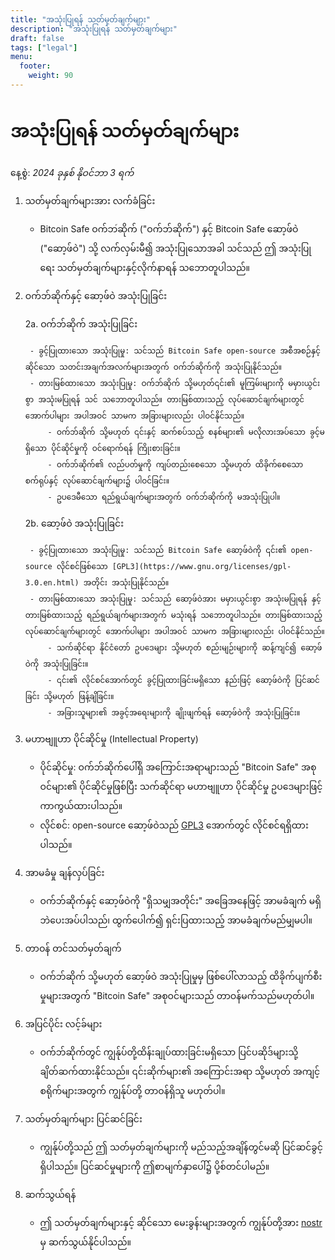 ```yaml
---
title: "အသုံးပြုရန် သတ်မှတ်ချက်များ"
description: "အသုံးပြုရန် သတ်မှတ်ချက်များ"
draft: false
tags: ["legal"]
menu:
  footer:
    weight: 90
---
```


# အသုံးပြုရန် သတ်မှတ်ချက်များ

နေ့စွဲ: *2024 ခုနှစ် နိုဝင်ဘာ 3 ရက်*

1. သတ်မှတ်ချက်များအား လက်ခံခြင်း

    - Bitcoin Safe ဝက်ဘ์ဆိုက် ("ဝက်ဘ်ဆိုက်") နှင့် Bitcoin Safe ဆော့ဖ်ဝဲ ("ဆော့ဖ်ဝဲ") သို့ လက်လှမ်းမီ၍ အသုံးပြုသောအခါ သင်သည် ဤ အသုံးပြုရေး သတ်မှတ်ချက်များနှင့်လိုက်နာရန် သဘောတူပါသည်။

2. ဝက်ဘ်ဆိုက်နှင့် ဆော့ဖ်ဝဲ အသုံးပြုခြင်း

    2a. ဝက်ဘ်ဆိုက် အသုံးပြုခြင်း

        - ခွင့်ပြုထားသော အသုံးပြုမှု: သင်သည် Bitcoin Safe open-source အစီအစဉ်နှင့်ဆိုင်သော သတင်းအချက်အလက်များအတွက် ဝက်ဘ်ဆိုက်ကို အသုံးပြုနိုင်သည်။
        - တားမြစ်ထားသော အသုံးပြုမှု: ဝက်ဘ်ဆိုက် သို့မဟုတ်၎င်း၏ မူကြမ်းများကို မမှားယွင်းစွာ အသုံးမပြုရန် သင် သဘောတူပါသည်။ တားမြစ်ထားသည့် လုပ်ဆောင်ချက်များတွင် အောက်ပါများ အပါအဝင် သာမက အခြားများလည်း ပါဝင်နိုင်သည်။
            - ဝက်ဘ်ဆိုက် သို့မဟုတ် ၎င်းနှင့် ဆက်စပ်သည့် စနစ်များ၏ မလိုလားအပ်သော ခွင့်မရှိသော ပိုင်ဆိုင်မှုကို ဝင်ရောက်ရန် ကြိုးစားခြင်း။
            - ဝက်ဘ်ဆိုက်၏ လည်ပတ်မှုကို ကျပ်တည်းစေသော သို့မဟုတ် ထိခိုက်စေသော စက်ရုပ်နှင့် လုပ်ဆောင်ချက်များ၌ ပါဝင်ခြင်း။
            - ဥပဒေမီသော ရည်ရွယ်ချက်များအတွက် ဝက်ဘ်ဆိုက်ကို မအသုံးပြုပါ။

    2b. ဆော့ဖ်ဝဲ အသုံးပြုခြင်း

        - ခွင့်ပြုထားသော အသုံးပြုမှု: သင်သည် Bitcoin Safe ဆော့ဖ်ဝဲကို ၎င်း၏ open-source လိုင်စင်ဖြစ်သော [GPL3](https://www.gnu.org/licenses/gpl-3.0.en.html) အတိုင်း အသုံးပြုနိုင်သည်။
        - တားမြစ်ထားသော အသုံးပြုမှု: သင်သည် ဆော့ဖ်ဝဲအား မမှားယွင်းစွာ အသုံးမပြုရန် နှင့် တားမြစ်ထားသည့် ရည်ရွယ်ချက်များအတွက် မသုံးရန် သဘောတူပါသည်။ တားမြစ်ထားသည့် လုပ်ဆောင်ချက်များတွင် အောက်ပါများ အပါအဝင် သာမက အခြားများလည်း ပါဝင်နိုင်သည်။
            - သက်ဆိုင်ရာ နိုင်ငံတော် ဥပဒေများ သို့မဟုတ် စည်းမျဉ်းများကို ဆန့်ကျင်၍ ဆော့ဖ်ဝဲကို အသုံးပြုခြင်း။
            - ၎င်း၏ လိုင်စင်အောက်တွင် ခွင့်ပြုထားခြင်းမရှိသော နည်းဖြင့် ဆော့ဖ်ဝဲကို ပြင်ဆင်ခြင်း သို့မဟုတ် ဖြန့်ချိခြင်း။
            - အခြားသူများ၏ အခွင့်အရေးများကို ချိုးဖျက်ရန် ဆော့ဖ်ဝဲကို အသုံးပြုခြင်း။

3. မဟာဗျူဟာ ပိုင်ဆိုင်မှု (Intellectual Property)

    - ပိုင်ဆိုင်မှု: ဝက်ဘ်ဆိုက်ပေါ်ရှိ အကြောင်းအရာများသည် "Bitcoin Safe" အစုဝင်များ၏ ပိုင်ဆိုင်မှုဖြစ်ပြီး သက်ဆိုင်ရာ မဟာဗျူဟာ ပိုင်ဆိုင်မှု ဥပဒေများဖြင့် ကာကွယ်ထားပါသည်။
    - လိုင်စင်: open-source ဆော့ဖ်ဝဲသည် [GPL3](https://www.gnu.org/licenses/gpl-3.0.en.html) အောက်တွင် လိုင်စင်ရရှိထားပါသည်။

4. အာမခံမှု ချန်လှပ်ခြင်း

    - ဝက်ဘ်ဆိုက်နှင့် ဆော့ဖ်ဝဲကို "ရှိသမျှအတိုင်း" အခြေအနေဖြင့် အာမခံချက် မရှိဘဲပေးအပ်ပါသည်၊ ထွက်ပေါက်၍ ရှင်းပြထားသည့် အာမခံချက်မည်မျှမပါ။

5. တာဝန် တင်သတ်မှတ်ချက်

    - ဝက်ဘ်ဆိုက် သို့မဟုတ် ဆော့ဖ်ဝဲ အသုံးပြုမှုမှ ဖြစ်ပေါ်လာသည့် ထိခိုက်ပျက်စီးမှုများအတွက် "Bitcoin Safe" အစုဝင်များသည် တာဝန်မက်သည်မဟုတ်ပါ။

6. အပြင်ပိုင်း လင့်ခ်များ

    - ဝက်ဘ်ဆိုက်တွင် ကျွန်ုပ်တို့ထိန်းချုပ်ထားခြင်းမရှိသော ပြင်ပဆိုဒ်များသို့ ချိတ်ဆက်ထားနိုင်သည်။ ၎င်းဆိုက်များ၏ အကြောင်းအရာ သို့မဟုတ် အကျင့်စရိုက်များအတွက် ကျွန်ုပ်တို့ တာဝန်ရှိသူ မဟုတ်ပါ။

7. သတ်မှတ်ချက်များ ပြင်ဆင်ခြင်း

    - ကျွန်ုပ်တို့သည် ဤ သတ်မှတ်ချက်များကို မည်သည့်အချိန်တွင်မဆို ပြင်ဆင်ခွင့်ရှိပါသည်။ ပြင်ဆင်မှုများကို ဤစာမျက်နှာပေါ်၌ ပို့စ်တင်ပါမည်။

8. ဆက်သွယ်ရန်

    - ဤ သတ်မှတ်ချက်များနှင့် ဆိုင်သော မေးခွန်းများအတွက် ကျွန်ုပ်တို့အား [nostr](https://nostr.com/npub1g9uhysae68vhvwwqel8v9enr9mg43rn4tpurs6a9g4jsrw6nl7lsplhs9v) မှ ဆက်သွယ်နိုင်ပါသည်။